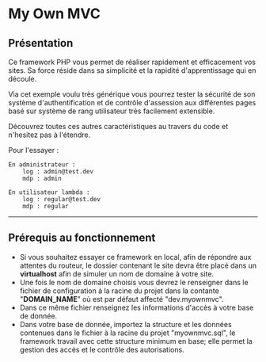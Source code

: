 # My Own MVC

## Présentation
Ce framework PHP vous permet de réaliser rapidement et efficacement vos sites.
Sa force réside dans sa simplicité et la rapidité d'apprentissage qui en
découle.

Via cet exemple voulu très générique vous pourrez tester la sécurité de son
système d'authentification et de contrôle d'assession aux différentes pages basé
sur système de rang utilisateur très facilement extensible.

Découvrez toutes ces autres caractéristiques au travers du code et n'hesitez pas
à l'étendre.

Pour l'essayer :

    En administrateur :
        log : admin@test.dev
        mdp : admin
    
    En utilisateur lambda :
        log : regular@test.dev
        mdp : regular

-----------------

## Prérequis au fonctionnement
* Si vous souhaitez essayer ce framework en local, afin de répondre aux 
attentes du routeur, le dossier contenant le site devra être placé dans
un **virtualhost** afin de simuler un nom de domaine à votre site.
* Une fois le nom de domaine choisis vous devrez le renseigner dans le
fichier de configuration à la racine du projet dans la contante
"**DOMAIN_NAME**" où est par défaut affecté "dev.myownmvc".
* Dans ce même fichier renseignez les informations d'accès à votre base de
donnée.
* Dans votre base de donnée, importez la structure et les données contenues
dans le fichier à la racine du projet "myownmvc.sql", le framework
travail avec cette structure minimum en base; elle permet la gestion des
accès et le contrôle des autorisations.
